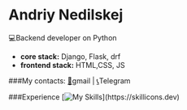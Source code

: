 # Andriy Nedilskej
:computer:Backend developer on Python
* **core  stack:** Django, Flask, drf 
* **frontend stack:** HTML,CSS, JS


###My contacts: [:newspaper:](https://andrej.nedilskej@gmail.com)gmail |  [:telephone_receiver:](https://t.me/andrew_stoic)Telegram


###Experience
[![My Skills](https://skillicons.dev/icons?i=js,html,css,git,docker,vim,bash,django,linux,mysql,nginx,postgres,flask,)](https://skillicons.dev)

